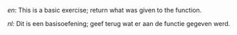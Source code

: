 _en_: This is a basic exercise; return what was given to the function.

_nl:_ Dit is een basisoefening; geef terug wat er aan de functie gegeven werd.
